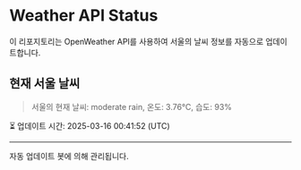 
# Weather API Status

이 리포지토리는 OpenWeather API를 사용하여 서울의 날씨 정보를 자동으로 업데이트합니다.

## 현재 서울 날씨
> 서울의 현재 날씨: moderate rain, 온도: 3.76°C, 습도: 93%

⏳ 업데이트 시간: 2025-03-16 00:41:52 (UTC)

---
자동 업데이트 봇에 의해 관리됩니다.
